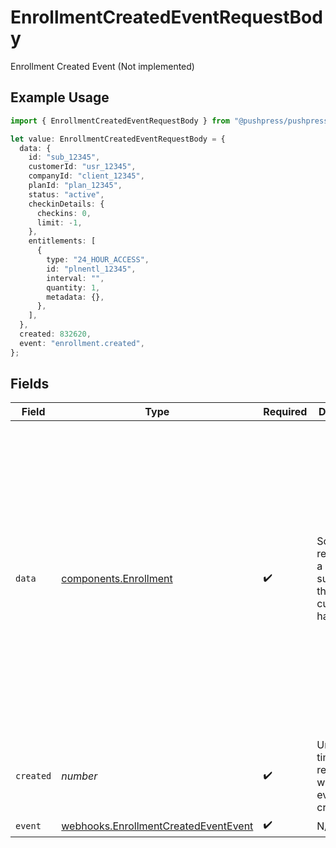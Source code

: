 # EnrollmentCreatedEventRequestBody

Enrollment Created Event (Not implemented)

## Example Usage

```typescript
import { EnrollmentCreatedEventRequestBody } from "@pushpress/pushpress/models/webhooks";

let value: EnrollmentCreatedEventRequestBody = {
  data: {
    id: "sub_12345",
    customerId: "usr_12345",
    companyId: "client_12345",
    planId: "plan_12345",
    status: "active",
    checkinDetails: {
      checkins: 0,
      limit: -1,
    },
    entitlements: [
      {
        type: "24_HOUR_ACCESS",
        id: "plnentl_12345",
        interval: "",
        quantity: 1,
        metadata: {},
      },
    ],
  },
  created: 832620,
  event: "enrollment.created",
};
```

## Fields

| Field                                                                                                                                                                                                                                                                                               | Type                                                                                                                                                                                                                                                                                                | Required                                                                                                                                                                                                                                                                                            | Description                                                                                                                                                                                                                                                                                         | Example                                                                                                                                                                                                                                                                                             |
| --------------------------------------------------------------------------------------------------------------------------------------------------------------------------------------------------------------------------------------------------------------------------------------------------- | --------------------------------------------------------------------------------------------------------------------------------------------------------------------------------------------------------------------------------------------------------------------------------------------------- | --------------------------------------------------------------------------------------------------------------------------------------------------------------------------------------------------------------------------------------------------------------------------------------------------- | --------------------------------------------------------------------------------------------------------------------------------------------------------------------------------------------------------------------------------------------------------------------------------------------------- | --------------------------------------------------------------------------------------------------------------------------------------------------------------------------------------------------------------------------------------------------------------------------------------------------- |
| `data`                                                                                                                                                                                                                                                                                              | [components.Enrollment](../../models/components/enrollment.md)                                                                                                                                                                                                                                      | :heavy_check_mark:                                                                                                                                                                                                                                                                                  | Schema representing a subscription that a customer has to a plan                                                                                                                                                                                                                                    | {<br/>"id": "sub_12345",<br/>"customerId": "usr_12345",<br/>"companyId": "client_12345",<br/>"planId": "plan_12345",<br/>"status": "active",<br/>"checkinDetails": {<br/>"checkins": 0,<br/>"limit": -1<br/>},<br/>"entitlements": [<br/>{<br/>"id": "plnentl_12345",<br/>"type": "24_HOUR_ACCESS",<br/>"interval": "",<br/>"quantity": 1,<br/>"metadata": {}<br/>}<br/>]<br/>} |
| `created`                                                                                                                                                                                                                                                                                           | *number*                                                                                                                                                                                                                                                                                            | :heavy_check_mark:                                                                                                                                                                                                                                                                                  | Unix timestamp representing when the event was created                                                                                                                                                                                                                                              |                                                                                                                                                                                                                                                                                                     |
| `event`                                                                                                                                                                                                                                                                                             | [webhooks.EnrollmentCreatedEventEvent](../../models/webhooks/enrollmentcreatedeventevent.md)                                                                                                                                                                                                        | :heavy_check_mark:                                                                                                                                                                                                                                                                                  | N/A                                                                                                                                                                                                                                                                                                 |                                                                                                                                                                                                                                                                                                     |